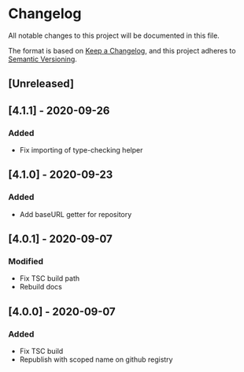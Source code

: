 # Changelog
All notable changes to this project will be documented in this file.

The format is based on [Keep a Changelog](https://keepachangelog.com/en/1.0.0/),
and this project adheres to [Semantic Versioning](https://semver.org/spec/v2.0.0.html).

## [Unreleased]

## [4.1.1] - 2020-09-26
### Added
- Fix importing of type-checking helper

## [4.1.0] - 2020-09-23
### Added
- Add baseURL getter for repository

## [4.0.1] - 2020-09-07
### Modified
- Fix TSC build path
- Rebuild docs

## [4.0.0] - 2020-09-07
### Added
- Fix TSC build
- Republish with scoped name on github registry
